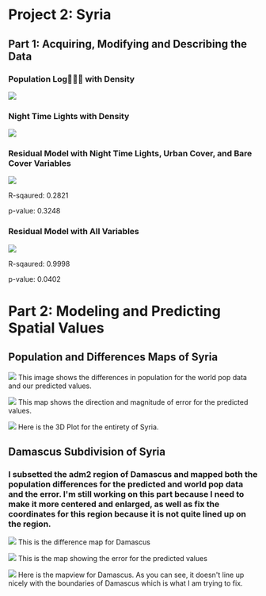 # Project 2: Syria

## Part 1: Acquiring, Modifying and Describing the Data
### Population Log ًًًwith Density
![](poplog_with_density.png)

### Night Time Lights with Density
![](ntl_with_density.png)

### Residual Model with Night Time Lights, Urban Cover, and Bare Cover Variables
![](residual_ntl_dst100_dst200.png)

R-sqaured: 0.2821

p-value: 0.3248

### Residual Model with All Variables 

![](residual_allvariables.png)

R-sqaured: 0.9998

p-value: 0.0402

# Part 2: Modeling and Predicting Spatial Values

## Population and Differences Maps of Syria
![](diff_adm2.png)
This image shows the differences in population for the world pop data and our predicted values.

![](population_adm2_plot.png)
This map shows the direction and magnitude of error for the predicted values.

![](Syria_mapview.png)
Here is the 3D Plot for the entirety of Syria.

## Damascus Subdivision of Syria
### I subsetted the adm2 region of Damascus and mapped both the population differences for the predicted and world pop data and the error. I'm still working on this part because I need to make it more centered and enlarged, as well as fix the coordinates for this region because it is not quite lined up on the region. 

![](damascus_diff_plot.png)
This is the difference map for Damascus

![](damascus_pop_plot.png)
This is the map showing the error for the predicted values

![](damascus_diff_mapview.png)
Here is the mapview for Damascus. As you can see, it doesn't line up nicely with the boundaries of Damascus which is what I am trying to fix.
